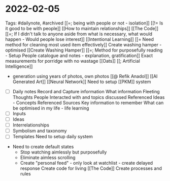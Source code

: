 # 2022-02-05
Tags: #dailynote, #archived 
[[=; being with people or not - isolation]]
[[!= Is it good to be with people]]
[[How to maintain relationships]]
[[The Code]]
[[=; If I didn't talk to anyone aside from what is necessary, what would happen - Would people lose interest]]
[[Intentional Learning]]
[[= Need method for cleaning most used item effectively]]
Create washing hamper - optimised
[[Create Washing Hamper]]
[[=; Method for purposefully reading - Setup People catalogue and notes - explanation, gratification]]
Exact measurements for porridge with no wastage [[Oats]]
[[; Artificial Intelligence]]
- generation using years of photos,
own photos
[[@ Refik Anadol]]
[[AI Generated Art]]
[[Neural Network]]
Need to setup [[PKM]] system 
- [ ] Daily notes
	Record and Capture information
	What information
	Fleeting Thoughts
	People Interacted with and topics discussed
	Referenced Ideas - Concepts
	Referenced Sources
	Key information to remember
	What can be optimised in my life - life learning 
- [ ] Inputs
- [ ] Ideas
- [ ] Interrelationships
- [ ] Symbolism and taxonomy
- [ ] Templates
Need to setup daily system 
- Need to create default states
	- Stop watching aimlessly but purposefully
	- Eliminate aimless scrolling
	- Create "personal feed" - only look at watchlist - create delayed response 
Create code for living [[The Code]]
Create processes and rules

